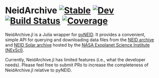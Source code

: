 # NeidArchive [![Stable](https://img.shields.io/badge/docs-stable-blue.svg)](https://RvSpectML.github.io/NeidArchive.jl/stable) [![Dev](https://img.shields.io/badge/docs-dev-blue.svg)](https://RvSpectML.github.io/NeidArchive.jl/dev) [![Build Status](https://github.com/RvSpectML/NeidArchive.jl/workflows/CI/badge.svg)](https://github.com/RvSpectML/NeidArchive.jl/actions) [![Coverage](https://codecov.io/gh/RvSpectML/NeidArchive.jl/branch/master/graph/badge.svg)](https://codecov.io/gh/RvSpectML/NeidArchive.jl)

NeidArchive.jl is a Julia wrapper for [pyNEID](https://pyneid.readthedocs.io/en/latest/).  It provides a convenient, simple API for querying and downloading data files from the [NEID archive](neid.ipac.caltech.edu) and [NEID Solar archive](https://neid.ipac.caltech.edu/search_solar.php) hosted by the [NASA Exoplanet Science Institute (NExScI)](https://nexsci.caltech.edu/).  

Currently, NeidArchive.jl has limited features (i.e., what the developer needs).  Please feel free to submit PRs to increase the completeness of NeidArchive.jl relative to pyNEID.
